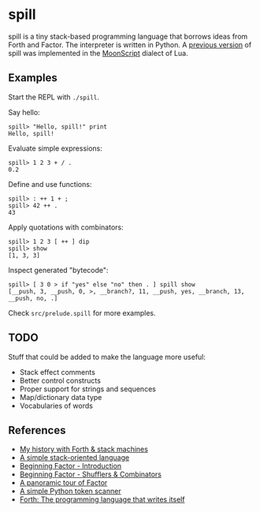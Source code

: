 spill
=====

spill is a tiny stack-based programming language that borrows ideas from Forth
and Factor. The interpreter is written in Python.
A [previous version](https://github.com/aprell/spill/tree/5a2546a) of spill
was implemented in the [MoonScript](http://moonscript.org) dialect of Lua.

Examples
--------

Start the REPL with `./spill`.

Say hello:

```
spill> "Hello, spill!" print
Hello, spill!
```

Evaluate simple expressions:

```
spill> 1 2 3 + / .
0.2
```

Define and use functions:

```
spill> : ++ 1 + ;
spill> 42 ++ .
43
```

Apply quotations with combinators:

```
spill> 1 2 3 [ ++ ] dip
spill> show
[1, 3, 3]
```

Inspect generated "bytecode":

```
spill> [ 3 0 > if "yes" else "no" then . ] spill show
[__push, 3, __push, 0, >, __branch?, 11, __push, yes, __branch, 13, __push, no, .]
```

Check `src/prelude.spill` for more examples.

TODO
----

Stuff that could be added to make the language more useful:
- Stack effect comments
- Better control constructs
- Proper support for strings and sequences
- Map/dictionary data type
- Vocabularies of words

References
----------

- [My history with Forth & stack machines](http://yosefk.com/blog/my-history-with-forth-stack-machines.html)
- [A simple stack-oriented language](http://www.openbookproject.net/py4fun/forth/forth.html)
- [Beginning Factor - Introduction](http://elasticdog.com/2008/11/beginning-factor-introduction)
- [Beginning Factor - Shufflers & Combinators](http://elasticdog.com/2008/12/beginning-factor-shufflers-and-combinators)
- [A panoramic tour of Factor](http://andreaferretti.github.io/factor-tutorial)
- [A simple Python token scanner](https://gist.github.com/blinks/47989)
- [Forth: The programming language that writes itself](http://ratfactor.com/forth/the_programming_language_that_writes_itself.html)

